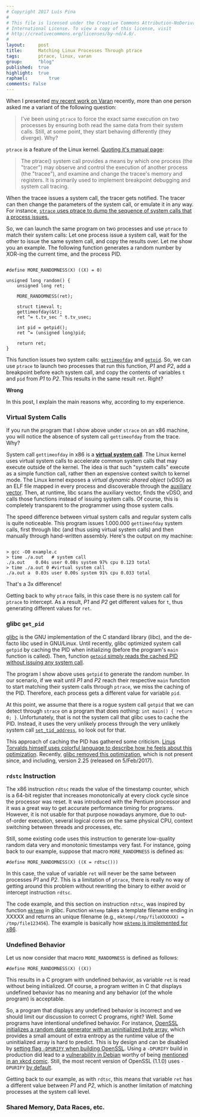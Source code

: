```yaml
---
# Copyright 2017 Luís Pina
#
# This file is licensed under the Creative Commons Attribution-NoDerivatives 4.0
# International License. To view a copy of this license, visit
# http://creativecommons.org/licenses/by-nd/4.0/.
#
layout:     post
title:      Matching Linux Processes Through ptrace
tags:       ptrace, linux, varan
group:      "blog"
published:  true
highlight:	true
raphael:		true
comments: False
---
```


When I presented [my recent work on Varan](/projects/varan.html) recently, more than one person asked me
a variant of the following question:

> I've been using `ptrace` to force the exact same execution on two processes by
> ensuring both read the same data from their system calls.  Still, at some point,
> they start behaving differently (they diverge).  Why?

`ptrace` is a feature of the Linux kernel. [Quoting it's manual page](http://man7.org/linux/man-pages/man2/ptrace.2.html):

> The ptrace() system call provides a means by which one process (the "tracer")
> may observe and control the execution of another process (the "tracee"), and
> examine and change the tracee's memory and registers.  It is primarily used to
> implement breakpoint debugging and system call tracing.

When the tracee issues a system call, the tracer gets notified.  The tracer can
then change the parameters of the system call, or emulate it in any way.  For
instance, [`strace` uses ptrace to dump the sequence of system calls that a
process issues.](https://strace.io/)

So, we can launch the same program on two processes and use `ptrace` to match
their system calls:  Let one process issue a system call, wait for the other to
issue the same system call, and copy the results over.  Let me show you an
example.  The following function generates a random number by XOR-ing the
current time, and the process PID.

<pre><code class="C">
#define MORE_RANDOMNESS(X) ((X) = 0)

unsigned long random() {
    unsigned long ret;

    MORE_RANDOMNESS(ret);

    struct timeval t;
    gettimeofday(&t);
    ret ^= t.tv_sec ^ t.tv_usec;

    int pid = getpid();
    ret ^= (unsigned long)pid;

    return ret;
}
</code></pre>

This function issues two system calls:
[`gettimeofday`](http://man7.org/linux/man-pages/man2/gettimeofday.2.html) and
[`getpid`](http://man7.org/linux/man-pages/man2/getpid.2.html).  So, we can use
`ptrace` to launch two processes that run this function, *P1* and *P2*, add a
breakpoint before each system call, and copy the contents of variables `t`
and `pid` from *P1* to *P2*.  This results in the same result `ret`.  Right?

**Wrong**

In this post, I explain the main reasons why, according to my experience.

### Virtual System Calls

If you run the program that I show above under `strace` on an x86 machine, you
will notice the absence of system call `gettimeofday` from the trace.  Why?

System call `gettimeofday` in x86 is a [**virtual system
call**](http://man7.org/linux/man-pages/man2/getpid.2.html).  The Linux kernel
uses virtual system calls to accelerate common system calls that may execute
outside of the kernel.  The idea is that such "system calls" execute as a simple
function call, rather then an expensive context switch to kernel mode.  The
Linux kernel exposes a *virtual dynamic shared object* (*vDSO*) as an ELF file
mapped in every process and discoverable through the [auxiliary
vector](https://lwn.net/Articles/519085/).  Then, at runtime, libc scans the
auxiliary vector, finds the vDSO, and calls those functions instead of issuing
system calls.  Of course, this is completely transparent to the programmer using
those system calls.

The speed difference between virtual system calls and regular system calls is
quite noticeable.  This program issues 1.000.000 `gettimeofday` system calls, first
through libc (and thus using virtual system calls) and then manually through
hand-written assembly.  Here's the output on my machine:

<pre><code class="bash">
> gcc -O0 example.c
> time ./a.out   # system call
./a.out    0.04s user 0.08s system 97% cpu 0.123 total
> time ./a.out 0 #virtual system call
./a.out a  0.03s user 0.00s system 91% cpu 0.033 total
</code></pre>

That's a 3x difference!

Getting back to why `ptrace` fails, in this case there is no system call for
`ptrace` to intercept.  As a result, *P1* and *P2* get different values for `t`,
thus generating different values for `ret`.

### glibc `get_pid`

[glibc](https://www.gnu.org/software/libc/) is the GNU implementation of the C
standard library (libc), and the de-facto libc used in GNU/Linux.  Until
recently, glibc optimized system call `getpid` by caching the PID when
initializing (before the program's `main` function is called).  Then, function
[`getpid` simply reads the cached PID without issuing any system call](https://sourceware.org/git/?p=glibc.git;a=blob;f=sysdeps/unix/sysv/linux/getpid.c;h=112454932616872f4b98fefc54168b748c0b6853;hb=fdfc9260b61d3d72541f18104d24c7bcb0ce5ca2).

The program I show above uses `getpid` to generate the random number.  In our
scenario, if we wait until *P1* and *P2* reach their respective `main` function
to start matching their system calls through `ptrace`, we miss the caching of
the PID.  Therefore, each process gets a different value for variable `pid`.

At this point, we assume that there is a rogue system call `getpid` that we can
detect through `strace` on a program that does nothing: `int main() { return 0;
}`.  Unfortunately, that is not the system call that glibc uses to cache the
PID.  Instead, it uses the very unlikely process through the very unlikely
system call
[`set_tid_address`](http://man7.org/linux/man-pages/man2/set_tid_address.2.html),
so look out for that.

This approach of caching the PID has gathered some criticism.  [Linus Torvalds
himself uses colorful language to describe how he feels about this
optimization](http://yarchive.net/comp/linux/getpid_caching.html).  Recently,
[glibc removed this
optimization](https://sourceware.org/git/?p=glibc.git;a=commit;h=c579f48edba88380635ab98cb612030e3ed8691e),
which is not present since, and including, version 2.25 (released on
5/Feb/2017).

### `rdstc` Instruction

The x86 instruction `rdtsc` reads the value of the timestamp counter, which is a
64-bit register that increases monotonically at every clock cycle since the
processor was reset.  It was introduced with the Pentium processor and it was a
great way to get accurate performance timing for programs.  However, it is not
usable for that purpose nowadays anymore, due to out-of-order execution, several
logical cores on the same physical CPU, context switching between threads and
processes, etc.

Still, some existing code uses this instruction to generate low-quality random
data very and monotonic timestamps very fast.  For instance, going back to our
example, suppose that macro `MORE_RANDOMNESS` is defined as:

<pre><code class="C">#define MORE_RANDOMNESS(X) ((X = rdtsc()))</code></pre>

In this case, the value of variable `ret` will never be the same between
processes *P1* and *P2*.  This is a limitation of `ptrace`, there is really no
way of getting around this problem without rewriting the binary to either avoid
or intercept instruction `rdtsc`.

The code example, and this section on instruction `rdtsc`, was inspired by
function [`mktemp`](http://man7.org/linux/man-pages/man3/mktemp.3.html) in
glibc.  Function `mktemp` takes a template filename ending in XXXXX and returns
an unique filename (e.g., `mktemp(/tmp/fileXXXXXX) = /tmp/file123456`).  The
example is basically how [`mktemp` is implemented for
x86](https://sourceware.org/git/?p=glibc.git;a=blob;f=sysdeps/posix/tempname.c;h=b00bd588ec458cbe3bc9bd162515995c0104248b;hb=db0242e3023436757bbc7c488a779e6e3343db04#l192).

### Undefined Behavior

Let us now consider that macro `MORE_RANDOMNESS` is defined as follows:

<pre><code class="C">#define MORE_RANDOMNESS(X) ((X))</code></pre>

This results in a C program with undefined behavior, as variable `ret` is read
without being initialized.  Of course, a program written in C that displays
undefined behavior has no meaning and any behavior (of the whole program) is
acceptable.

So, a program that displays any undefined behavior is incorrect and we should
limit our discussion to correct C programs, right?  Well.  Some programs have
intentional undefined behavior.  For instance, [OpenSSL initializes a random
data generator with an uninitialized byte
array](https://github.com/openssl/openssl/blob/OpenSSL_1_0_2-stable/crypto/rand/md_rand.c#L492),
which provides a small amount of extra entropy as the runtime value of the
uninitialized array is hard to predict.  This is by design and can be disabled
by [setting flag `-DPURIFY` when building
OpenSSL](https://web.archive.org/web/20161225120936/https://www.openssl.org/docs/faq.html#PROG14).
Using a `-DPURIFY` build in production did lead to a [vulnerability in
Debian](https://www.debian.org/security/2008/dsa-1571) worthy of being
[mentioned in an xkcd comic](https://www.xkcd.com/424/#).  Still, the most
recent version of OpenSSL (1.1.0) uses `-DPURIFY` [by
default](https://github.com/openssl/openssl/commit/d8ca44ba4158a9dafeaa30d3cba6f113904d2aa6).

Getting back to our example, as with `rdtsc`, this means that variable `ret` has
a different value between *P1* and *P2*, which is another limitation of matching
processes at the system call level.

### Shared Memory, Data Races, etc.

